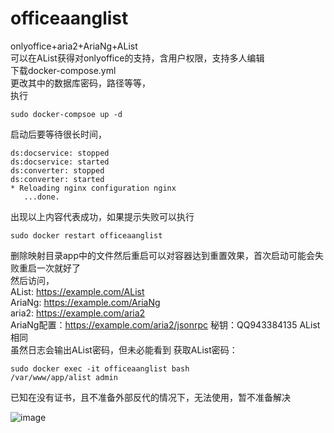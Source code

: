 # officeaanglist
onlyoffice+aria2+AriaNg+AList  
可以在AList获得对onlyoffice的支持，含用户权限，支持多人编辑  
下载docker-compose.yml  
更改其中的数据库密码，路径等等，   
执行  
```   
sudo docker-compsoe up -d
```   
启动后要等待很长时间，  
```   
ds:docservice: stopped  
ds:docservice: started  
ds:converter: stopped  
ds:converter: started  
* Reloading nginx configuration nginx  
   ...done.  
```  
出现以上内容代表成功，如果提示失败可以执行  
```   
sudo docker restart officeaanglist
```   
删除映射目录app中的文件然后重启可以对容器达到重置效果，首次启动可能会失败重启一次就好了  
然后访问，  
AList: https://example.com/AList  
AriaNg: https://example.com/AriaNg  
aria2: https://example.com/aria2  
AriaNg配置：https://example.com/aria2/jsonrpc  秘钥：QQ943384135
AList相同  
虽然日志会输出AList密码，但未必能看到
获取AList密码：  
```   
sudo docker exec -it officeaanglist bash
/var/www/app/alist admin
```   
      
已知在没有证书，且不准备外部反代的情况下，无法使用，暂不准备解决  

![image](https://github.com/Sincejunly/officeaanglist/assets/96775034/372a7c73-ad84-4b00-aa6a-82841a7a2443)
